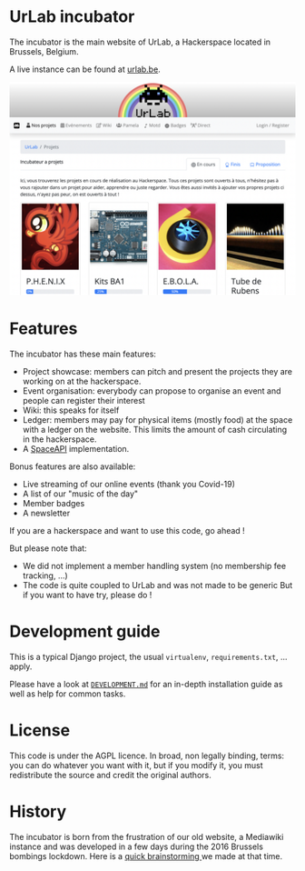 # UrLab incubator

The incubator is the main website of UrLab, a Hackerspace located in Brussels, Belgium.

A live instance can be found at [urlab.be](https://urlab.be).

![A screenshot of the event page](.github/readme-screenshot.png)

# Features

The incubator has these main features:
 * Project showcase: members can pitch and present the projects they are working on at the hackerspace.
 * Event organisation: everybody can propose to organise an event and people can register their interest
 * Wiki: this speaks for itself
 * Ledger: members may pay for physical items (mostly food) at the space with a ledger on the website. This limits the amount of cash circulating in the hackerspace.
 * A [SpaceAPI](https://spaceapi.io/) implementation.

Bonus features are also available:
 * Live streaming of our online events (thank you Covid-19)
 * A list of our "music of the day"
 * Member badges
 * A newsletter

If you are a hackerspace and want to use this code, go ahead !

But please note that:
 * We did not implement a member handling system (no membership fee tracking, ...)
 * The code is quite coupled to UrLab and was not made to be generic
But if you want to have try, please do !

# Development guide

This is a typical Django project, the usual `virtualenv`, `requirements.txt`, ... apply.

Please have a look at [`DEVELOPMENT.md`](DEVELOPMENT.md) for an in-depth installation guide as well as help for common tasks.

# License

This code is under the AGPL licence. In broad, non legally binding, terms: you can do whatever you want with it, but if you modify it, you must redistribute the source and credit the original authors.

# History
The incubator is born from the frustration of our old website, a Mediawiki instance and was developed in a few days during the 2016 Brussels bombings lockdown. Here is a [quick brainstorming ](https://pad.lqdn.fr/p/incubator) we made at that time.
